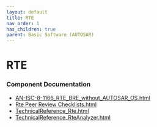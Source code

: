 ```yaml
---
layout: default
title: RTE
nav_order: 1
has_children: true
parent: Basic Software (AUTOSAR)
---
```

# RTE
### Component Documentation

- [AN-ISC-8-1166_RTE_BRE_without_AUTOSAR_OS.html](doc/AN-ISC-8-1166_RTE_BRE_without_AUTOSAR_OS.html)
- [Rte Peer Review Checklists.html](doc/Rte%20Peer%20Review%20Checklists.html)
- [TechnicalReference_Rte.html](doc/TechnicalReference_Rte.html)
- [TechnicalReference_RteAnalyzer.html](doc/TechnicalReference_RteAnalyzer.html)

